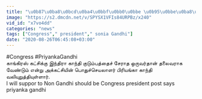 ```yaml
---
title: "\u0b87\u0ba8\u0bcd\u0ba4\u0bbf\u0bb0\u0bbe \u0b95\u0bbe\u0ba8\u0bcd\u0ba4\u0bbf \u0b95\u0bc1\u0b9f\u0bc1\u0bae\u0bcd\u0baa\u0ba4\u0bcd\u0ba4\u0bc8 \u0b9a\u0bc7\u0bb0\u0bbe\u0ba4 \u0b92\u0bb0\u0bc1\u0bb5\u0bb0\u0bcd \u0b95\u0bbe\u0b99\u0bcd\u0b95\u0bbf\u0bb0\u0bb8\u0bcd \u0ba4\u0bb2\u0bc8\u0bb5\u0bb0\u0bbe\u0b95 \u0bb5\u0bb0\u0b9f\u0bcd\u0b9f\u0bc1\u0bae\u0bcd - \u0baa\u0bbf\u0bb0\u0bbf\u0baf\u0b99\u0bcd\u0b95\u0bbe \u0b95\u0bbe\u0ba8\u0bcd\u0ba4\u0bbf"
image: "https://s2.dmcdn.net/v/SPYSX1VFIs84URPBz/x240"
vid_id: "x7vo4dd"
categories: "news"
tags: ["Congress"," president"," sonia Gandhi"]
date: "2020-08-26T06:45:08+03:00"
---
```

#Congress #PriyankaGandhi  <br>காங்கிரஸ் கட்சிக்கு இந்திரா காந்தி குடும்பத்தைச் சேராத ஒருவர்தான் தலைவராக வேண்டும் என்று அக்கட்சியின் பொதுச்செயலாளர் பிரியங்கா காந்தி வலியுறுத்தியுள்ளார்.  <br>I will suppor to Non Gandhi should be Congress president post says priyanka gandhi
